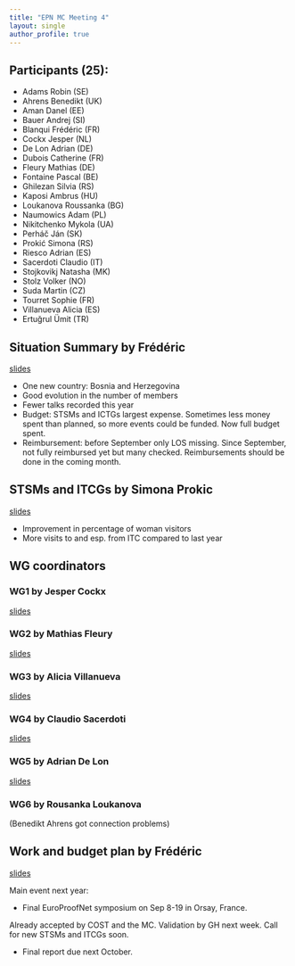 ```yaml
---
title: "EPN MC Meeting 4"
layout: single
author_profile: true
---
```


## Participants (25):

-   Adams Robin (SE)
-   Ahrens Benedikt (UK)
-   Aman Danel (EE)
-   Bauer Andrej (SI)
-   Blanqui Frédéric (FR)
-   Cockx Jesper (NL)
-   De Lon Adrian (DE)
-   Dubois Catherine (FR)
-   Fleury Mathias (DE)
-   Fontaine Pascal (BE)
-   Ghilezan Silvia (RS)
-   Kaposi Ambrus (HU)
-   Loukanova Roussanka (BG)
-   Naumowics Adam (PL)
-   Nikitchenko Mykola (UA)
-   Perháč Ján (SK)
-   Prokić Simona (RS)
-   Riesco Adrian (ES)
-   Sacerdoti Claudio (IT)
-   Stojkovikj Natasha (MK)
-   Stolz Volker (NO)
-   Suda Martin (CZ)
-   Tourret Sophie (FR)
-   Villanueva Alicia (ES)
-   Ertuğrul Ümit (TR)

## Situation Summary by Frédéric

[slides](summary.pdf)

-   One new country: Bosnia and Herzegovina
-   Good evolution in the number of members
-   Fewer talks recorded this year
-   Budget: STSMs and ICTGs largest expense. Sometimes less money spent
    than planned, so more events could be funded. Now full budget spent.
-   Reimbursement: before September only LOS missing. Since September,
    not fully reimbursed yet but many checked. Reimbursements should be done in the coming month.

## STSMs and ITCGs by Simona Prokic

[slides](grants.pdf)

-   Improvement in percentage of woman visitors
-   More visits to and esp. from ITC compared to last year

## WG coordinators

### WG1 by Jesper Cockx

[slides](wg1.pdf)

### WG2 by Mathias Fleury

[slides](wg2.pdf)

### WG3 by Alicia Villanueva

[slides](wg3.pdf)

### WG4 by Claudio Sacerdoti

[slides](wg4.pdf)

### WG5 by Adrian De Lon

[slides](wg5.pdf)

### WG6 by Rousanka Loukanova

(Benedikt Ahrens got connection problems)

## Work and budget plan by Frédéric

[slides](program.pdf)

Main event next year:

 - Final EuroProofNet symposium on Sep 8-19 in Orsay, France.
 
 Already accepted by COST and the MC. Validation by GH next week. Call for new STSMs and ITCGs soon.

 - Final report due next October.
